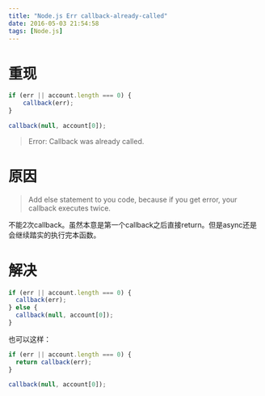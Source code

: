 ```yaml
---
title: "Node.js Err callback-already-called"
date: 2016-05-03 21:54:58
tags: [Node.js]
---
```


# 重现

```js
if (err || account.length === 0) {
    callback(err);
}
  
callback(null, account[0]);

```

>Error: Callback was already called.

# 原因 

>Add else statement to you code, because if you get error, your callback executes twice.

不能2次callback。虽然本意是第一个callback之后直接return。但是async还是会继续踏实的执行完本函数。

# 解决

```js
if (err || account.length === 0) {
  callback(err);
} else {
  callback(null, account[0]);
}
```

也可以这样：

```js
if (err || account.length === 0) {
  return callback(err);
}
  
callback(null, account[0]);

```